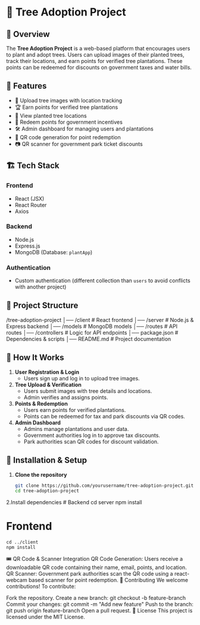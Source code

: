 # 🌳 Tree Adoption Project

## 📌 Overview
The **Tree Adoption Project** is a web-based platform that encourages users to plant and adopt trees. Users can upload images of their planted trees, track their locations, and earn points for verified tree plantations. These points can be redeemed for discounts on government taxes and water bills.

## 🚀 Features
- 📸 Upload tree images with location tracking
- 🏆 Earn points for verified tree plantations
- 📍 View planted tree locations
- 🔄 Redeem points for government incentives
- 🛠 Admin dashboard for managing users and plantations
- 🎫 QR code generation for point redemption
- 📷 QR scanner for government park ticket discounts

## 🏗 Tech Stack
### Frontend
- React (JSX)
- React Router
- Axios

### Backend
- Node.js
- Express.js
- MongoDB (Database: `plantApp`)

### Authentication
- Custom authentication (different collection than `users` to avoid conflicts with another project)

## 📂 Project Structure
/tree-adoption-project
│── /client                # React frontend
│── /server                # Node.js & Express backend
│── /models                # MongoDB models
│── /routes                # API routes
│── /controllers           # Logic for API endpoints
│── package.json           # Dependencies & scripts
│── README.md              # Project documentation


## 🎯 How It Works
1. **User Registration & Login**
   - Users sign up and log in to upload tree images.
2. **Tree Upload & Verification**
   - Users submit images with tree details and locations.
   - Admin verifies and assigns points.
3. **Points & Redemption**
   - Users earn points for verified plantations.
   - Points can be redeemed for tax and park discounts via QR codes.
4. **Admin Dashboard**
   - Admins manage plantations and user data.
   - Government authorities log in to approve tax discounts.
   - Park authorities scan QR codes for discount validation.

## 🔧 Installation & Setup
1. **Clone the repository**
   ```sh
   git clone https://github.com/yourusername/tree-adoption-project.git
   cd tree-adoption-project
2.Install dependencies
    # Backend
     cd server
     npm install

  # Frontend
    cd ../client
    npm install

🎟 QR Code & Scanner Integration
QR Code Generation: Users receive a downloadable QR code containing their name, email, points, and location.
QR Scanner: Government park authorities scan the QR code using a react-webcam based scanner for point redemption.
🤝 Contributing
We welcome contributions! To contribute:

Fork the repository.
Create a new branch: git checkout -b feature-branch
Commit your changes: git commit -m "Add new feature"
Push to the branch: git push origin feature-branch
Open a pull request.
📜 License
This project is licensed under the MIT License.

